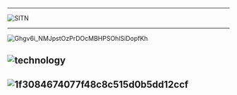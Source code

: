 ---------------
![SITN](https://i2.wp.com/sitn.hms.harvard.edu/wp-content/uploads/2017/08/Anyoha-SITN-Figure-2-AI-timeline-2.jpg)

---------------
![Ghgv6i_NMJpstOzPrDOcMBHPSOhlSiDopfKh](https://assets.weforum.org/editor/Ghgv6i_NMJpstOzPrDOcMBHPSOhlSiDopfKh-LuD8tU.png)

![technology](https://www.futuretimeline.net/21stcentury/images/future-timeline-technology-singularity.jpg)
-------------
![1f3084674077f48c8c515d0b5dd12ccf](https://i.pinimg.com/originals/1f/30/84/1f3084674077f48c8c515d0b5dd12ccf.jpg)
-------------
![]()
-------------
![]()
-------------
![]()
-------------
